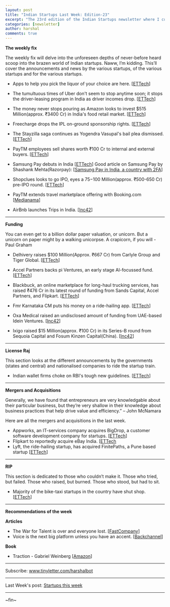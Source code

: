 ```yaml
---
layout: post
title: "Indian Startups Last Week: Edition-23"
excerpt: "The 23rd edition of the Indian Startups newsletter where I curate the what went down in the ecosystem last week."
categories: [newsletter]
author: harshal
comments: true
---
```

**The weekly fix**

The weekly fix will delve into the unforeseen depths of never-before heard scoop into the brazen world of Indian startups. Naww, I’m kidding. This’ll cover the announcements and news by the various startups, of the various startups and for the various startups. 

* Apps to help you pick the liquor of your choice are here. [[ETTech](http://tech.economictimes.indiatimes.com/news/technology/now-apps-to-help-you-pick-liquor-of-your-choice/57822027)]

* The tumultuous times of Uber don't seem to stop anytime soon; it stops the driver-leasing program in India as driver incomes drop.  [[ETTech](http://tech.economictimes.indiatimes.com/news/technology/uber-stalls-india-leasing-scheme-as-driver-incomes-drop-sources/57802787)]

* The money never stops pouring as Amazon looks to invest $515 Million(approx. ₹3400 Cr) in India's food retail market. [[ETTech](http://tech.economictimes.indiatimes.com/news/internet/amazon-plans-to-invest-515-million-in-indias-food-retail-market/578024239)]

* Freecharge drops the IPL on-ground sponsorship rights. [[ETTech](http://tech.economictimes.indiatimes.com/news/internet/freecharge-surrenders-ipl-on-ground-sponsorship-rights/57792594)]
* The Stayzilla saga continues as Yogendra Vasupal's bail plea dismissed. [[ETTech](http://tech.economictimes.indiatimes.com/news/startups/stayzilla-founder-yogendra-vasupals-bail-plea-dismissed/57790372)]
* PayTM employees sell shares worth ₹100 Cr to internal and external buyers. [[ETTech](http://tech.economictimes.indiatimes.com/news/startups/paytm-employees-sell-shares-worth-rs-100-cr-to-internal-external-buyers/57783103)]
* Samsung Pay debuts in India [[ETTech](http://tech.economictimes.indiatimes.com/news/mobile/samsung-pay-debuts-in-india/57770828)] 
Good article on Samsung Pay by Shashank Mehta(Razorpay): [[Samsung Pay in India, a country with 2FA](https://medium.com/@leostatic/samsung-pay-in-india-a-country-with-2fa-a30e24057b12#.1kg1ink8o)]

* Shopclues looks to go IPO, eyes a $75-$100 Million(approx. ₹500-650 Cr) pre-IPO round. [[ETTech](http://tech.economictimes.indiatimes.com/news/startups/shopclues-in-talks-with-bankers-for-possible-public-listing-eyes-75m-100m-in-pre-ipo-round/57740651)]
* PayTM extends travel marketplace offering with Booking.com [[Medianama](http://www.medianama.com/2017/03/223-paytm-hotels-booking/)]
* AirBnb launches Trips in India. [[Inc42](https://inc42.com/buzz/airbnb-trips/)]




***

**Funding**

You can even get to a billion dollar paper valuation, or unicorn. But a unicorn on paper might by a walking unicorpse. A crapicorn, if you will - Paul Graham

* Delhivery raises $100 Million(Approx. ₹667 Cr) from Carlyle Group and Tiger Global. [[ETTech](http://tech.economictimes.indiatimes.com/news/internet/delhivery-raises-100m-from-carlyle-tiger-global/57799622)]

* Accel Partners backs pi Ventures, an early stage AI-focussed fund.
[[ETTech](http://tech.economictimes.indiatimes.com/news/startups/accel-partners-backs-early-stage-ai-focused-fund-pi-ventures/57783435)]

* Blackbuck, an online marketplace for long-haul trucking services, has raised ₹476 Cr in its latest round of funding from Sands Capital, Accel Partners, and Flipkart. [[ETTech](http://tech.economictimes.indiatimes.com/news/startups/trucking-marketplace-blackbuck-bags-70-m-from-sands-capital-others/57755778)] 

* Fmr Karnataka CM puts his money on a ride-hailing app.
[[ETTech](http://tech.economictimes.indiatimes.com/news/startups/former-karnataka-cm-hd-kumaraswamy-puts-his-money-on-cab-app/57744195)]

* Oxa Medical raised an undisclosed amount of funding from UAE-based Idein Ventures.  [[Inc42](https://inc42.com/flash-feed/oxa-medical-backing-idein-ventures/)]
* Ixigo raised $15 Million(approx. ₹100 Cr) in its Series-B round from Sequoia Capital and Fosum Kinzen Capital(China). [[Inc42](https://inc42.com/flash-feed/ixigo-series-b/)]



***

**License Raj**

This section looks at the different announcements by the governments (states and central) and nationalised companies to ride the startup train.

* Indian wallet firms choke on RBI's tough new guidelines. [[ETTech](http://tech.economictimes.indiatimes.com/news/mobile/indias-digital-wallet-firms-choke-on-rbis-tough-new-guidelines/57763687)]





***

**Mergers and Acquisitions**

Generally, we have found that entrepreneurs are very knowledgable about their particular business, but they’re very shallow in their knowledge about business practices that help drive value and efficiency.” – John McNamara

Here are all the mergers and acquisitions in the last week.

* Appworks, an IT-services company acquires BigDrop, a customer software development company for startups. [[ETTech](http://tech.economictimes.indiatimes.com/news/mobile/it-services-company-appworks-acquires-bigdrop-to-ramp-up/57802707)]
* Flipkart to reportedly acquire eBay India. [[ETTech](http://tech.economictimes.indiatimes.com/news/internet/flipkart-to-acquire-ebay-india/57796338)
* Lyft, the ride-hailing startup, has acquired FinitePaths, a Pune based startup [[ETTech](http://tech.economictimes.indiatimes.com/news/startups/lyft-acquires-pune-based-startup-finitepaths/57783489)]

***

**RIP**

This section is dedicated to those who couldn’t make it. Those who tried, but failed. Those who raised, but burned. Those who stood, but had to sit.

* Majority of the bike-taxi startups in the country have shut shop. [[ETTech](http://tech.economictimes.indiatimes.com/news/startups/most-bike-taxi-services-have-shut-operations-in-india/57784966)]


***

**Recommendations of the week**

**Articles**
* The War for Talent is over and everyone lost. [[FastCompany](https://www.fastcompany.com/3069078/pov/the-war-for-talent-is-over-and-everyone-lost)]
* Voice is the next big platform unless you have an accent. [[Backchannel](https://backchannel.com/voice-is-the-next-big-platform-unless-you-have-an-accent-6a787f7e8500?source=collection_home---1------4-----------)]


**Book**
* Traction - Gabriel Weinberg [[Amazon](https://www.amazon.in/Traction-Startup-Achieve-Explosive-Customer/dp/0241242533/ref=as_li_ss_tl?ie=UTF8&qid=1490502982&sr=8-1&keywords=traction+weinberg&linkCode=ll1&tag=harshalbot-21&linkId=6d3985da2c0babf972e877c1f8fdbb6b)]

***


Subscribe: www.tinyletter.com/harshalbot

***

Last Week's post: [Startups this week](https://www.reddit.com/r/india/comments/608dp0/indian_startups_last_week_12th_march_to_19th_march/)

***

~fin~